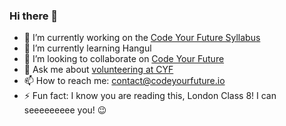 ### Hi there 👋

- 🔭 I’m currently working on the [Code Your Future Syllabus](https://github.com/CodeYourFuture/syllabus/)
- 🌱 I’m currently learning Hangul
- 👯 I’m looking to collaborate on [Code Your Future](https://syllabus.codeyourfuture.io/contributing/overview)
- 💬 Ask me about [volunteering at CYF](https://codeyourfuture.io/volunteers/)
- 📫 How to reach me: contact@codeyourfuture.io
- ⚡ Fun fact: I know you are reading this, London Class 8! I can seeeeeeeee you! 😉 

